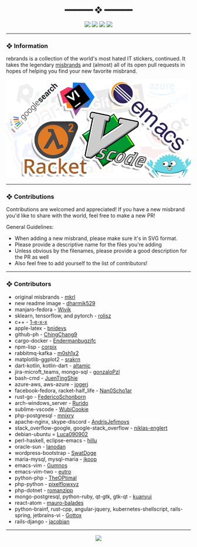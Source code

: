 <h2 align="center"> ━━━━━━  ❖  ━━━━━━ </h2>

<!-- BADGES -->
<div align="center">
   <p></p>
   
   <img src="https://img.shields.io/github/stars/zenithds/rebrands?color=F8BD96&labelColor=302D41&style=for-the-badge">   

   <img src="https://img.shields.io/github/forks/zenithds/rebrands?color=DDB6F2&labelColor=302D41&style=for-the-badge">   

   <img src="https://img.shields.io/github/repo-size/zenithds/rebrands?color=ABE9B3&labelColor=302D41&style=for-the-badge">
   
   <img src="https://badges.pufler.dev/visits/zenithds/rebrands?style=for-the-badge&color=96CDFB&logoColor=white&labelColor=302D41"/>
   <br>
</div>

<p/>

---

### ❖ Information 

rebrands is a collection of the world's most hated IT stickers, continued. It takes the legendary [misbrands](https://github.com/mkrl/misbrands) and (almost) all of its open pull requests in hopes of helping you find your new favorite misbrand.  

  <img src=".assets/rebrands.png" alt="rebrands">

---

### ❖ Contributions

Contributions are welcomed and appreciated! If you have a new misbrand you'd like to share with the world, feel free to make a new PR!

General Guidelines: 

- When adding a new misbrand, please make sure it's in SVG format. 
- Please provide a descriptive name for the files you're adding
- Unless obvious by the filenames, please provide a good description for the PR as well
- Also feel free to add yourself to the list of contributors!

---

### ❖ Contributors

- original misbrands - [mkrl](https://github.com/mkrl)
- new readme image - [dharmik529](https://github.com/dharmik529)
- manjaro-fedora - [Wivik](https://github.com/Wivik)
- sklearn, tensorflow, and pytorch - [rolisz](https://github.com/rolisz)
- c++ - [1-e-x-x](https://github.com/1-e-x-x)
- apple-latex - [bnidevs](https://github.com/bnidevs)
- github-ph - [ChingChang9](https://github.com/ChingChang9)
- cargo-docker - [Endermanbugzjfc](https://github.com/Endermanbugzjfc)
- npm-lisp - [corpix](https://github.com/corpix)
- rabbitmq-kafka - [m0sh1x2](https://github.com/m0sh1x2)
- matplotlib-ggplot2 - [srakrn](https://github.com/srakrn)
- dart-kotlin, kotlin-dart - [altamic](https://github.com/altamic) 
- jira-microft_teams, mongo-sql - [gonzaloPzl](https://github.com/gonzaloPzl)
- bash-cmd - [JuenTingShie](https://github.com/JuenTingShie)
- azure-aws, aws-azure - [jogerj](https://github.com/jogerj)
- facebook-fedora, racket-half_life - [Nan0Scho1ar](https://github.com/Nan0Scho1ar)
- rust-go - [FedericoSchonborn](https://github.com/FedericoSchonborn)
- arch-windows_server - [Rurido](https://github.com/Rurido)
- sublime-vscode - [WubiCookie](https://github.com/WubiCookie)
- php-postgresql - [mnixry](https://github.com/mnixry)
- apache-nginx, skype-discord - [AndrisJefimovs](https://github.com/AndrisJefimovs)
- stack_overflow-google, google-stack_overflow - [niklas-englert](https://github.com/niklas-englert)
- debian-ubuntu = [Luca090902](https://github.com/Luca090902)
- perl-haskell, eclipse-emacs - [hillu](https://github.com/hillu)
- oracle-sun - [lanodan](https://github.com/lanodan)
- wordpress-bootstrap - [SwatDoge](https://github.com/SwatDoge)
- maria-mysql, mysql-maria - [jkoop](https://github.com/jkoop)
- emacs-vim - [Gumnos](https://github.com/Gumnos)
- emacs-vim-two - [eutro](https://github.com/eutro)
- python-php - [TheOPtimal](https://github.com/TheOPtimal)
- php-python - [pixelflowxyz](https://github.com/pixelflowxyz)
- php-dotnet - [romanzipp](https://github.com/romanzipp)
- mongo-postgresql, python-ruby, qt-gtk, gtk-qt - [kuanyui](https://github.com/kuanyui)
- react-atom - [mauro-balades](https://github.com/mauro-balades)
- python-brainf, rust-cpp, angular-jquery, kubernetes-shellscript, rails-spring, jetbrains-vi - [Gottox](https://github.com/Gottox)
- rails-django - [jacobian](https://github.com/jacobian)

---

<div align="center">

   <img src="https://img.shields.io/static/v1.svg?label=License&message=CC0-1.0&color=F5E0DC&labelColor=302D41&style=for-the-badge">

</div>

